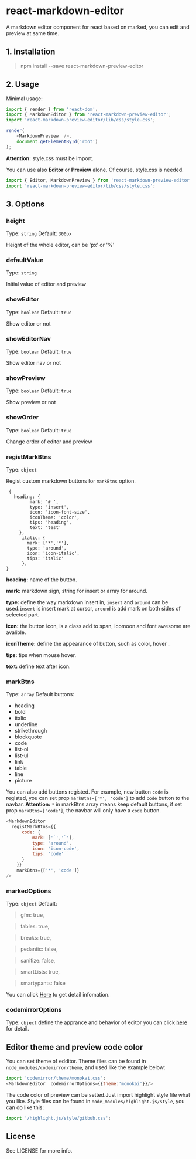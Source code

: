 # react-markdown-editor
A markdown editor component for react based on marked, you can edit and preview at same time.

## 1. Installation 
> npm install --save react-markdown-preview-editor

## 2. Usage
Minimal usage:
```js
import { render } from 'react-dom';
import { MarkdownEditor } from 'react-markdown-preview-editor';
import 'react-markdown-preview-editor/lib/css/style.css';

render(
    <MarkdownPreview  />,
    document.getElementById('root')
);
```
**Attention:** style.css must be import.


You can use also **Editor** or  **Preview** alone. Of course, style.css is needed.
```js
import { Editor, MarkdownPreview } from 'react-markdown-preview-editor';
import 'react-markdown-preview-editor/lib/css/style.css';
```
## 3. Options
### height
Type: `string` Default: `300px`

Height of the whole editor, can be 'px' or '%'

### defaultValue
Type: `string`

Initial value of editor and preview

### showEditor
Type: `boolean` Default: `true`

Show editor or not

### showEditorNav
Type: `boolean` Default: `true`

Show editor nav or not

### showPreview
Type: `boolean` Default: `true`

Show preview or not

### showOrder
Type: `boolean` Default: `true`

Change order of editor and preview 
### registMarkBtns
Type: `object` 

Regist custom markdown buttons for `markBtns` option.

```
 {
   heading: {
         mark: '# ',
         type: 'insert',
         icon: 'icon-font-size',
         iconTheme: 'color',
         tips: 'heading',
         text: 'test'
     },
      italic: {
        mark: ['*','*'],
        type: 'around',
        icon: 'icon-italic',
        tips: 'italic'
      },
}
```
**heading:** name of the button.

**mark:** markdown sign, string for insert or array for around.

**type:** define the way markdown insert in, `insert` and `around` can be used.`insert` is insert mark at cursor, `around` is add mark  on both sides of selected part.

**icon:** the button icon, is a class add to span, icomoon and font awesome are avalible.

**iconTheme:** define the appearance of button, such as color, hover .

**tips:** tips when mouse hover.

**text:** define text after icon.

### markBtns
Type: `array`
Default buttons: 
* heading
* bold
* italic
* underline
* strikethrough
* blockquote
* code
* list-ol
* list-ul
* link
* table
* line
* picture

You can also add buttons registed. For example, new button `code` is registed, you can set prop `markBtns=['*', 'code']` to add `code` button to the navbar. 
**Attention:** `*` in markBtns array means keep default buttons, if  set prop `markBtns=['code']`, the navbar will only have a `code` button.
```js
<MarkdownEditor 
  registMarkBtns={{ 
      code: {
          mark: ['`','`'],
          type: 'around',
          icon: 'icon-code',
          tips: 'code'
      }
    }}
    markBtns={['*', 'code']}
/>
```
### markedOptions
Type: `object` 
Default:
> gfm: true,

> tables: true,

>breaks: true,

>pedantic: false,

>sanitize: false,

>smartLists: true,

>smartypants: false

You can click [Here](https://github.com/chjj/marked/blob/master/README.md#options-1) to get detail infomation.
### codemirrorOptions
Type: `object` 
define the apprance and behavior of editor
you can click [here](http://codemirror.net/doc/manual.html#config) for detail.

## Editor theme and preview code color
You can set theme of edditor. Theme files can be found in `node_modules/codemirror/theme`, and used like the example below:
```js
import 'codemirror/theme/monokai.css';
<MarkdownEditor  codemirrorOptions={{theme:'monokai'}}/>
```
The code color of preview can be setted.Just import highlight style file what you like. Style files can be found in `node_modules/highlight.js/style`, you can do like this:
```js
import '/highlight.js/style/gitbub.css';
```

## License
See LICENSE for more info.
